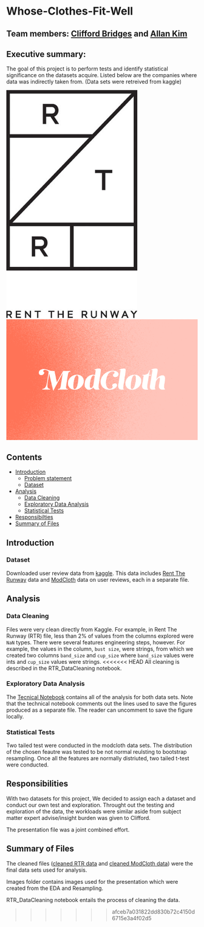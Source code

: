 # Whose-Clothes-Fit-Well
## Team members: [Clifford Bridges](https://github.com/CliffordBridges) and [Allan Kim](https://github.com/allankim4)

## Executive summary:

The goal of this project is to perform tests and identify statistical significance on the datasets acquire. 
Listed below are the companies where data was indirectly taken from. 
(Data sets were retreived from kaggle) 

![Rent_the_Runway](images/rtr_logo.jpeg)
![Modcloth](images/modcloth.png)

## Contents

- [Introduction](#Introduction)
    - [Problem statement](#Problem-statement)
    - [Dataset](#Dataset)
- [Analysis](#Analysis)
    - [Data Cleaning](#Data-Cleaning)
    - [Exploratory Data Analysis](#Exploratory-Data-Analysis)
    - [Statistical Tests](#Statistical-Test)
- [Responsibilties](#Responsibilities)
- [Summary of Files](#Files-summary)


## Introduction

### Dataset
Downloaded user review data from [kaggle](https://www.kaggle.com/rmisra/clothing-fit-dataset-for-size-recommendation). 
This data includes [Rent The Runway](https://www.renttherunway.com/) data and [ModCloth](https://www.modcloth.com/) data on user reviews, each in a separate file.

## Analysis

### Data Cleaning
Files were very clean directly from Kaggle. 
For example, in Rent The Runway (RTR) file, less than 2\% of values from the columns explored were ```NaN``` types. 
There were several features engineering steps, however. 
For example, the values in the column, ```bust size```, were strings, from which we created two columns ```band_size``` and ```cup_size``` where ```band_size``` values were ints and ```cup_size``` values were strings. 
<<<<<<< HEAD
All cleaning is described in the RTR_DataCleaning notebook.



### Exploratory Data Analysis
The [Tecnical Notebook](Technical_Notebook.ipynb) contains all of the analysis for both data sets. 
Note that the technical notebook comments out the lines used to save the figures produced as a separate file. 
The reader can uncomment to save the figure locally.

### Statistical Tests

Two tailed test were conducted in the modcloth data sets. The distribution of the chosen feautre was tested to be not normal reulsting to bootstrap resampling. Once all the features are normally distriuted, two tailed t-test were conducted.

## Responsibilities

With two datasets for this project, We decided to assign each a dataset and conduct our own test and exploration. Throught out the testing and exploration of the data, the workloads were similar aside from subject matter expert advise/insight burden was given to Clifford.

The presentation file was a joint combined effort.

## Summary of Files

The cleaned files ([cleaned RTR data](rtr_clean.csv) and [cleaned ModCloth data](modcloth_finaldata.json)) were the final data sets used for analysis.

Images folder contains images used for the presentation which were created from the EDA and Resampling.

RTR_DataCleaning notebook entails the process of cleaning the data.

>>>>>>> afceb7a031822dd830b72c4150d6715e3a4f02d5
